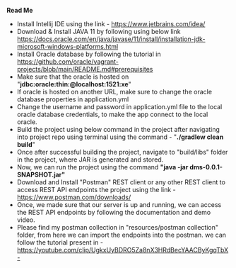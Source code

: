 **Read Me**

* Install Intellij IDE using the link -
  https://www.jetbrains.com/idea/
* Download & Install JAVA 11 by following using below link
  https://docs.oracle.com/en/java/javase/11/install/installation-jdk-microsoft-windows-platforms.html
* Install Oracle database by following the tutorial in 
  https://github.com/oracle/vagrant-projects/blob/main/README.md#prerequisites
* Make sure that the oracle is hosted on "**jdbc:oracle:thin:@localhost:1521:xe**"
* If oracle is hosted on another URL, make sure to change the oracle database properties in application.yml
* Change the username and password in application.yml file to the local oracle database credentials, to make the app connect to the local oracle.
* Build the project using below command in the project after navigating into project repo using terminal using the command -
  "**./gradlew clean build**"
* Once after successful building the project, navigate to "build/libs" folder in the project, where JAR is generated and stored.
* Now, we can run the project using the  command
  **"java -jar dms-0.0.1-SNAPSHOT.jar"**
* Download and Install "Postman" REST client or any other REST client to access REST API endpoints the project using the link - https://www.postman.com/downloads/
* Once, we made sure that our server is up and running, we can access the REST API endpoints by following the documentation and demo video.
* Please find my postman collection in "resources/postman collection" folder, from here we can import the endpoints into the postman. we can follow the tutorial present in - https://youtube.com/clip/UgkxUyBDRO5Za8nX3HRdBecYAACByKgqTbX-
  